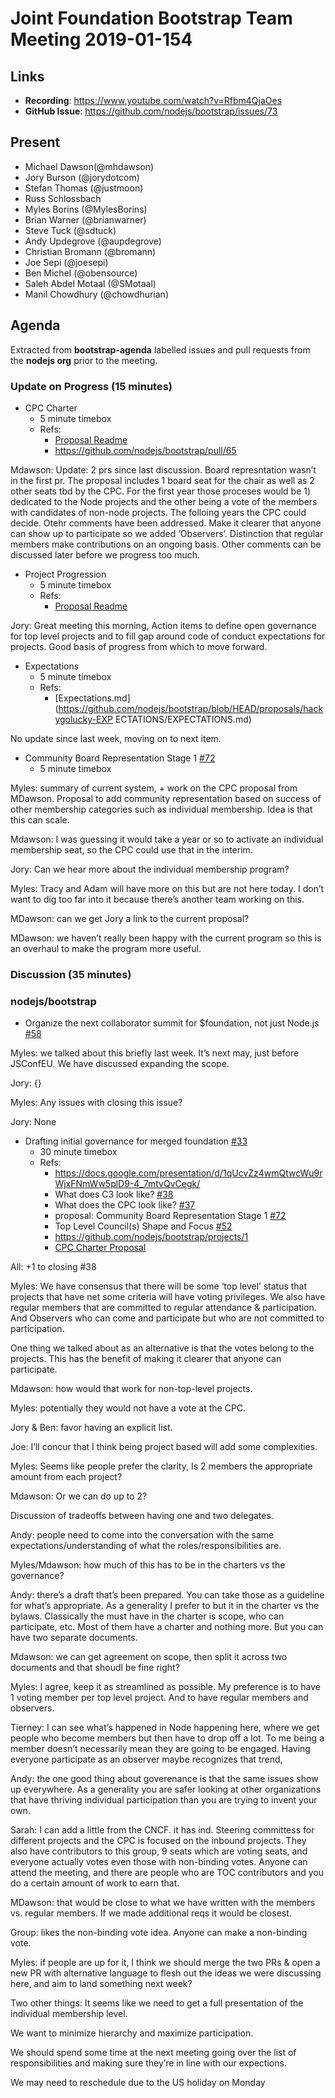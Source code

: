 # Joint Foundation Bootstrap Team Meeting 2019-01-154

## Links

* **Recording**: https://www.youtube.com/watch?v=Rfbm4QjaOes
* **GitHub Issue**: https://github.com/nodejs/bootstrap/issues/73

## Present

- Michael Dawson(@mhdawson) 
- Jory Burson (@jorydotcom)
- Stefan Thomas (@justmoon)
- Russ Schlossbach
- Myles Borins (@MylesBorins)
- Brian Warner (@brianwarner)
- Steve Tuck (@sdtuck)
- Andy Updegrove (@aupdegrove)
- Christian Bromann (@bromann)
- Joe Sepi (@joesepi)
- Ben Michel (@obensource)
- Saleh Abdel Motaal (@SMotaal)
- Manil Chowdhury (@chowdhurian)

## Agenda

Extracted from **bootstrap-agenda** labelled issues and pull requests from the **nodejs org** prior to the meeting.

### Update on Progress (15 minutes)

* CPC Charter
  - 5 minute timebox
  - Refs:
    - [Proposal Readme](https://github.com/nodejs/bootstrap/blob/HEAD/proposals/mdawson-cpc-charter/README.md)
    - https://github.com/nodejs/bootstrap/pull/65

Mdawson: Update: 2 prs since last discussion. Board represntation wasn’t in the first pr. The proposal includes 1 board seat for the chair as well as 2 other seats tbd by the CPC. For the first year those proceses would be 1) dedicated to the Node projects and the other being a vote of the members with candidates of non-node projects. The folloing years the CPC could decide. Otehr comments have been addressed. Make it clearer that anyone can show up to participate so we added ‘Observers’. Distinction that regular members make contributions on an ongoing basis. Other comments can be discussed later before we progress too much. 

* Project Progression
  - 5 minute timebox
  - Refs:
    - [Proposal Readme](https://github.com/nodejs/bootstrap/blob/HEAD/proposals/jorydotcom-PROJECT_PROGRESSION/README.md)

Jory: Great meeting this morning, Action items to define open governance for top level projects and to fill gap around code of conduct expectations for projects. Good basis of progress from which to move forward.

* Expectations
  - 5 minute timebox
  - Refs:
    - [Expectations.md](https://github.com/nodejs/bootstrap/blob/HEAD/proposals/hackygolucky-EXP
ECTATIONS/EXPECTATIONS.md)

No update since last week, moving on to next item.

* Community Board Representation Stage 1 [#72](https://github.com/nodejs/bootstrap/pull/72)
  - 5 minute timebox

Myles: summary of current system, + work on the CPC proposal from MDawson. Proposal to add community representation based on success of other membership categories such as individual membership. Idea is that this can scale. 

Mdawson: I was guessing it would take a year or so to activate an individual membership seat, so the CPC could use that in the interim.

Jory: Can we hear more about the individual membership program?

Myles: Tracy and Adam will have more on this but are not here today. I don’t want to dig too far into it because there’s another team working on this.

MDawson: can we get Jory a link to the current proposal?

MDawson: we haven’t really been happy with the current program so this is an overhaul to make the program more useful. 

### Discussion (35 minutes)

### nodejs/bootstrap

* Organize the next collaborator summit for $foundation, not just Node.js  [#58](https://github.com/nodejs/bootstrap/issues/58)

Myles: we talked about this briefly last week. It’s next may, just before JSConfEU. We have discussed expanding the scope. 

Jory: {}

Myles: Any issues with closing this issue?

Jory: None

* Drafting initial governance for merged foundation [#33](https://github.com/nodejs/bootstrap/issues/33)
  - 30 minute timebox
  - Refs:
    - https://docs.google.com/presentation/d/1qUcvZz4wmQtwcWu9rWjxFNmWw5plD9-4_7mtvQvCegk/
    - What does C3 look like? [#38](https://github.com/nodejs/bootstrap/issues/38)
    - What does the CPC look like? [#37](https://github.com/nodejs/bootstrap/issues/37)
    - proposal: Community Board Representation Stage 1 [#72](https://github.com/nodejs/bootstrap/pull/72)
    - Top Level Council(s) Shape and Focus [#52](https://github.com/nodejs/bootstrap/issues/52)
    - https://github.com/nodejs/bootstrap/projects/1
    - [CPC Charter Proposal](https://github.com/nodejs/bootstrap/blob/HEAD/proposals/mdawson-cpc-charter/README.md)

All: +1 to closing #38

Myles: We have consensus that there will be some ‘top level’ status that projects that have net some criteria will have voting privileges. We also have regular members that are committed to regular attendance & participation. And Observers who can come and participate but who are not committed to participation.

One thing we talked about as an alternative is that the votes belong to the projects. This has the benefit of making it clearer that anyone can participate. 

Mdawson: how would that work for non-top-level projects. 

Myles: potentially they would not have a vote at the CPC. 

Jory & Ben: favor having an explicit list.

Joe: I’ll concur that I think being project based will add some complexities. 

Myles: Seems like people prefer the clarity, Is 2 members the appropriate amount from each project?

Mdawson: Or we can do up to 2?

Discussion of tradeoffs between having one and two delegates. 

Andy: people need to come into the conversation with the same expectations/understanding of what the roles/responsibilities are. 

Myles/Mdawson: how much of this has to be in the charters vs the governance?

Andy: there’s a draft that’s been prepared. You can take those as a guideline for what’s appropriate. As a generality I prefer to but it in the charter vs the bylaws. Classically the must have in the charter is scope, who can participate, etc. Most of them have a charter and nothing more. But you can have two separate documents. 

Mdawson: we can get agreement on scope, then split it across two documents and that shoudl be fine right?

Myles: I agree, keep it as streamlined as possible. My preference is to have 1 voting member per top level project. And to have regular members and observers.

Tierney: I can see what’s happened in Node happening here, where we get people who become members but then have to drop off a lot. To me being a member doesn’t necessarily mean they are going to be engaged. Having everyone participate as an observer maybe recognizes that trend,

Andy: the one good thing about goverenance is that the same issues show up everywhere. As a generality you are safer looking at other organizations that have thriving individual participation than you are trying to invent your own. 

Sarah: I can add a little from the CNCF. it has ind. Steering committess for different projects and the CPC is focused on the inbound projects. They also have contributors to this group, 9 seats which are voting seats, and everyone actually votes even those with non-binding votes.
Anyone can attend the meeting, and there are people who are TOC contributors and you do a certain amount of work to earn that. 

MDawson: that would be close to what we have written with the members vs. regular members. If we made additional reqs it would be closest.

Group: likes the non-binding vote idea. Anyone can make a non-binding vote. 

Myles: if people are up for it, I think we should merge the two PRs & open a new PR with alternative language to flesh out the ideas we were discussing here, and aim to land something next week?

Two other things: It seems like we need to get a full presentation of the individual membership level. 

We want to minimize hierarchy and maximize participation. 

We should spend some time at the next meeting going over the list of responsibilities and making sure they’re in line with our expections.

We may need to reschedule due to the US holiday on Monday
